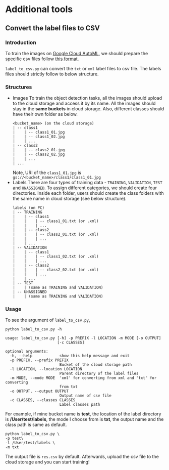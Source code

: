 # Additional tools

## Convert the label files to CSV

### Introduction
To train the images on [Google Cloud AutoML](https://cloud.google.com/automl), we should prepare the specific csv files follow [this format](https://cloud.google.com/vision/automl/object-detection/docs/csv-format).

`label_to_csv.py` can convert the `txt` or `xml` label files to csv file. The labels files should strictly follow to below structure.

### Structures
* Images
    To train the object detection tasks, all the images should upload to the cloud storage and access it by its name. All the images should stay in the **same buckets** in cloud storage. Also, different classes should have their own folder as below.
    ```
    <bucket_name> (on the cloud storage)
    | -- class1
    |    | -- class1_01.jpg
    |    | -- class1_02.jpg
    |    | ...
    | -- class2
    |    | -- class2_01.jpg
    |    | -- class2_02.jpg
    |    | ...
    | ...
    ```
    Note, URI of the `class1_01.jpg` is `gs://<bucket_name>/class1/class1_01.jpg`
* Labels
    There are four types of training data - `TRAINING`, `VALIDATION`, `TEST` and `UNASSIGNED`. To assign different categories, we should create four directories.
    Inside each folder, users should create the class folders with the same name in cloud storage (see below structure).
    ```
    labels (on PC)
    | -- TRAINING
    |    | -- class1
    |    |    | -- class1_01.txt (or .xml)
    |    |    | ...
    |    | -- class2
    |    |    | -- class2_01.txt (or .xml)
    |    |    | ...
    |    | ...
    | -- VALIDATION
    |    | -- class1
    |    |    | -- class1_02.txt (or .xml)
    |    |    | ...
    |    | -- class2
    |    |    | -- class2_02.txt (or .xml)
    |    |    | ...
    |    | ...
    | -- TEST
    |    | (same as TRAINING and VALIDATION)
    | -- UNASSIGNED
    |    | (same as TRAINING and VALIDATION)
    ```

### Usage

To see the argument of `label_to_csv.py`,
```commandline
python label_to_csv.py -h
```

```commandline
usage: label_to_csv.py [-h] -p PREFIX -l LOCATION -m MODE [-o OUTPUT]
                       [-c CLASSES]

optional arguments:
  -h, --help            show this help message and exit
  -p PREFIX, --prefix PREFIX
                        Bucket of the cloud storage path
  -l LOCATION, --location LOCATION
                        Parent directory of the label files
  -m MODE, --mode MODE  'xml' for converting from xml and 'txt' for converting
                        from txt
  -o OUTPUT, --output OUTPUT
                        Output name of csv file
  -c CLASSES, --classes CLASSES
                        Label classes path
```

For example, if mine bucket name is **test**, the location of the label directory is **/User/test/labels**, the mode I choose from is **txt**, the output name and the class path is same as default.
```commandline
python label_to_csv.py \
-p test\
-l /User/test/labels \
-m txt
```

The output file is `res.csv` by default. Afterwards, upload the csv file to the cloud storage and you can start training!

